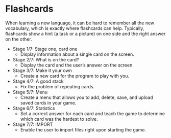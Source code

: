 # Flashcards

When learning a new language, it can be hard to remember all the new vocabulary, which is exactly where flashcards can help. Typically, flashcards show a hint (a task or a picture) on one side and the right answer on the other.

- Stage 1/7: Stage one, card one
  - Display information about a single card on the screen.
- Stage 2/7: What is on the card?
  - Display the card and the user’s answer on the screen.
- Stage 3/7: Make it your own
  - Create a new card for the program to play with you.
- Stage 4/7: A good stack
  - Fix the problem of repeating cards.
- Stage 5/7: Menu
  - Create a menu that allows you to add, delete, save, and upload saved cards in your game.
- Stage 6/7: Statistics
  - Set a correct answer for each card and teach the game to determine which card was the hardest to solve.
- Stage 7/7: IMPORT
  - Enable the user to import files right upon starting the game.